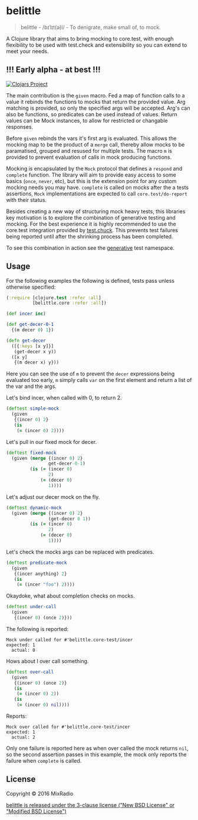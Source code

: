 # belittle

> belittle - /bɪˈlɪt(ə)l/ - To denigrate, make small of, to mock.

A Clojure library that aims to bring mocking to core.test, with enough flexibility to be used with test.check and extensibility so you can extend to meet your needs.

## !!! Early alpha - at best !!!

[![Clojars Project](http://clojars.org/belittle/latest-version.svg)](http://clojars.org/belittle)

The main contribution is the `given` macro. Fed a map of function calls to a value it rebinds the functions to mocks that return the provided value. Arg matching is provided, so only the specified args will be accepted. Arg's can also be functions, so predicates can be used instead of values. Return values can be Mock instances, to allow for restricted or changable responses.

Before `given` rebinds the vars it's first arg is evaluated. This allows the mocking map to be the product of a `merge` call, thereby allow mocks to be paramatised, grouped and resused for multiple tests. The macro `m` is provided to prevent evaluation of calls in mock producing functions.

Mocking is encapsulated by the `Mock` protocol that defines a `respond` and `complete` function. The library will aim to provide easy access to some basics (`once`, `never`, etc), but this is the extension point for any custom mocking needs you may have. `complete` is called on mocks after the a tests assertions, `Mock` implementations are expected to call `core.test/do-report` with their status.

Besides creating a new way of structuring mock heavy tests, this libraries key motivation is to explore the combination of generative testing and mocking. For the best experience it is highly recommended to use the core.test integration provided by [test.chuck](https://github.com/gfredericks/test.chuck#alternate-clojuretest-integration). This prevents test failures being reported until after the shrinking process has been completed. 

To see this combination in action see the [generative](http://github.com/mixradio/belittle/blob/master/test/belittle/generative.clj) test namespace.

## Usage

For the following examples the following is defined, tests pass unless otherwise specified:

```clojure 
(:require [clojure.test :refer :all]
          [belittle.core :refer :all])

(def incer inc)

(def get-decer-0-1
  {(m decer 0) 1})

(defn get-decer
  ([{:keys [x y]}]
   (get-decer x y))
  ([x y]
   {(m decer x) y}))
```

Here you can see the use of `m` to prevent the `decer` expressions being evaluated too early, `m` simply calls `var` on the first element and return a list of the var and the args. 

Let's bind incer, when called with 0, to return 2.

```clojure 
(deftest simple-mock
  (given
   {(incer 0) 2}
   (is
    (= (incer 0) 2))))
```

Let's pull in our fixed mock for decer.

```clojure 
(deftest fixed-mock
  (given (merge {(incer 0) 2}
                get-decer-0-1)
         (is (= (incer 0)
                2)
             (= (decer 0)
                1))))
```

Let's adjust our decer mock on the fly.

```clojure 
(deftest dynamic-mock
  (given (merge {(incer 0) 2}
                (get-decer 0 1))
         (is (= (incer 0)
                2)
             (= (decer 0)
                1))))
```

Let's check the mocks args can be replaced with predicates.

```clojure 
(deftest predicate-mock
  (given
   {(incer anything) 2}
   (is
    (= (incer "foo") 2))))
```

Okaydoke, what about completion checks on mocks.

```clojure 
(deftest under-call
  (given
   {(incer 0) (once 2)}))
```

The following is reported:
```
Mock under called for #'belittle.core-test/incer
expected: 1
  actual: 0
```

Hows about I over call something.

```clojure 
(deftest over-call
  (given
   {(incer 0) (once 2)}
   (is
    (= (incer 0) 2))
   (is
    (= (incer 0) nil))))
```

Reports:
```
Mock over called for #'belittle.core-test/incer
expected: 1
  actual: 2
```

Only one failure is reported here as when over called the mock returns `nil`, so the second assertion passes in this example, the mock only reports the failure when `complete` is called.

## License

Copyright © 2016 MixRadio

[belittle is released under the 3-clause license ("New BSD License" or "Modified BSD License")](https://github.com/mixradio/belittle/blob/master/LICENSE)

